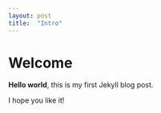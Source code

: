 ```yaml
---
layout: post
title:  "Intro"
---
```


# Welcome

**Hello world**, this is my first Jekyll blog post.

I hope you like it!
